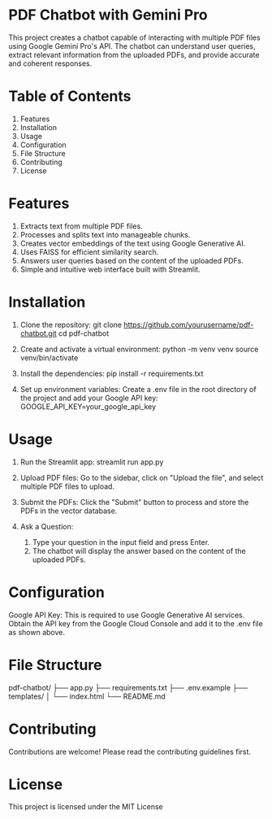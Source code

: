 # PDF Chatbot with Gemini Pro
This project creates a chatbot capable of interacting with multiple PDF files using Google Gemini Pro's API. The chatbot can understand user queries, extract relevant information from the uploaded PDFs, and provide accurate and coherent responses.
# Table of Contents
1. Features
2. Installation
3. Usage
4. Configuration
5. File Structure
6. Contributing
7. License
# Features
1. Extracts text from multiple PDF files.
2. Processes and splits text into manageable chunks.
3. Creates vector embeddings of the text using Google Generative AI.
4. Uses FAISS for efficient similarity search.
5. Answers user queries based on the content of the uploaded PDFs.
6. Simple and intuitive web interface built with Streamlit.
# Installation
1. Clone the repository:
git clone https://github.com/yourusername/pdf-chatbot.git
cd pdf-chatbot

2. Create and activate a virtual environment:
python -m venv venv
source venv/bin/activate

3. Install the dependencies:
pip install -r requirements.txt

4. Set up environment variables:
Create a .env file in the root directory of the project and add your Google API key:
GOOGLE_API_KEY=your_google_api_key

# Usage
1. Run the Streamlit app:
streamlit run app.py

2. Upload PDF files:
Go to the sidebar, click on "Upload the file", and select multiple PDF files to upload.

3. Submit the PDFs:
Click the "Submit" button to process and store the PDFs in the vector database.

4. Ask a Question:
   1. Type your question in the input field and press Enter.
   2. The chatbot will display the answer based on the content of the uploaded PDFs.

# Configuration
Google API Key: This is required to use Google Generative AI services. Obtain the API key from the Google Cloud Console and add it to the .env file as shown above.

# File Structure
pdf-chatbot/
├── app.py
├── requirements.txt
├── .env.example
├── templates/
│   └── index.html
└── README.md

# Contributing
Contributions are welcome! Please read the contributing guidelines first.

# License
This project is licensed under the MIT License
